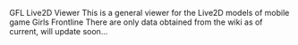 GFL Live2D Viewer
This is a general viewer for the Live2D models of mobile game Girls Frontline
There are only data obtained from the wiki as of current, will update soon...